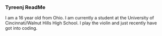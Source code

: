 ### Tyreenj ReadMe

I am a 16 year old from Ohio. I am currently a student at the University of Cincinnati/Walnut Hills High School. I play the violin and just recently have got into coding.
